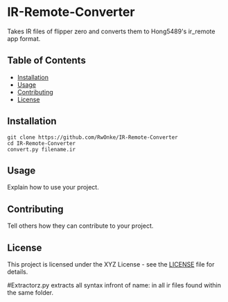 # IR-Remote-Converter

Takes IR files of flipper zero and converts them to Hong5489's ir_remote app format.

## Table of Contents
- [Installation](#installation)
- [Usage](#usage)
- [Contributing](#contributing)
- [License](#license)

## Installation

```
git clone https://github.com/RwOnke/IR-Remote-Converter
cd IR-Remote-Converter
convert.py filename.ir

````
## Usage

Explain how to use your project.

## Contributing

Tell others how they can contribute to your project.

## License

This project is licensed under the XYZ License - see the [LICENSE](LICENSE) file for details.






#Extractorz.py extracts all syntax infront of name: in all ir files found within the same folder.
